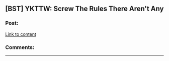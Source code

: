 ## [BST] YKTTW: Screw The Rules There Aren't Any

### Post:

[Link to content](http://tvtropes.org/pmwiki/discussion.php?id=rtsgs16slxhyynr8upn0cla7)

### Comments:

---

